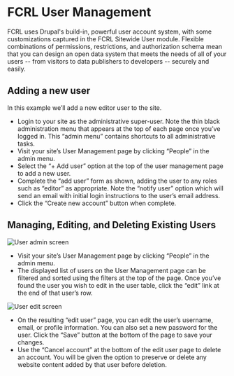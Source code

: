 # FCRL User Management

FCRL uses Drupal's build-in, powerful user account system, with some customizations captured in the FCRL Sitewide User module. Flexible combinations of permissions, restrictions, and authorization schema mean that you can design an open data system that meets the needs of all of your users -- from visitors to data publishers to developers -- securely and easily.

## Adding a new user

In this example we’ll add a new editor user to the site.

* Login to your site as the administrative super-user. Note the thin black administration menu that appears at the top of each page once you’ve logged in. This “admin menu” contains shortcuts to all administrative tasks.
* Visit your site’s User Management page by clicking “People” in the admin menu.</li>
* Select the “+ Add user” option at the top of the user management page to add a new user.</li>
* Complete the “add user” form as shown, adding the user to any roles such as “editor” as appropriate. Note the “notify user” option which will send an email with initial login instructions to the user’s email address.
* Click the “Create new account” button when complete.

## Managing, Editing, and Deleting Existing Users

![User admin screen](https://docs.getfcrl.com/sites/default/files/user_01.png)

* Visit your site’s User Management page by clicking “People” in the admin menu.
* The displayed list of users on the User Management page can be filtered and sorted using the filters at the top of the page. Once you’ve found the user you wish to edit in the user table, click the “edit” link at the end of that user’s row.

![User edit screen](https://docs.getfcrl.com/sites/default/files/user_02.png)

* On the resulting “edit user” page, you can edit the user’s username, email, or profile information. You can also set a new password for the user. Click the “Save” button at the bottom of the page to save your changes.
* Use the “Cancel account” at the bottom of the edit user page to delete an account. You will be given the option to preserve or delete any website content added by that user before deletion.
